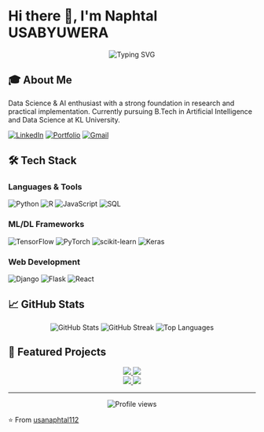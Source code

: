 # Hi there 👋, I'm Naphtal USABYUWERA

<div align="center">
  <img src="https://readme-typing-svg.herokuapp.com?font=Fira+Code&pause=1000&width=435&lines=Data+Science+%26+AI+Enthusiast;Machine+Learning+Engineer;Full+Stack+Developer;Researcher" alt="Typing SVG" />
</div>

## 🎓 About Me
Data Science & AI enthusiast with a strong foundation in research and practical implementation. Currently pursuing B.Tech in Artificial Intelligence and Data Science at KL University.

[![LinkedIn](https://img.shields.io/badge/LinkedIn-0077B5?style=for-the-badge&logo=linkedin&logoColor=white)](https://linkedin.com/in/usa-naphtal/)
[![Portfolio](https://img.shields.io/badge/Portfolio-255E63?style=for-the-badge&logo=About.me&logoColor=white)](https://naphtal-portfolio.vercel.app/)
[![Gmail](https://img.shields.io/badge/Gmail-D14836?style=for-the-badge&logo=gmail&logoColor=white)](mailto:usanaphtaI112@gmail.com)

## 🛠️ Tech Stack

### Languages & Tools
![Python](https://img.shields.io/badge/Python-3776AB?style=for-the-badge&logo=python&logoColor=white)
![R](https://img.shields.io/badge/R-276DC3?style=for-the-badge&logo=r&logoColor=white)
![JavaScript](https://img.shields.io/badge/JavaScript-F7DF1E?style=for-the-badge&logo=javascript&logoColor=black)
![SQL](https://img.shields.io/badge/SQL-4479A1?style=for-the-badge&logo=mysql&logoColor=white)

### ML/DL Frameworks
![TensorFlow](https://img.shields.io/badge/TensorFlow-FF6F00?style=for-the-badge&logo=tensorflow&logoColor=white)
![PyTorch](https://img.shields.io/badge/PyTorch-EE4C2C?style=for-the-badge&logo=pytorch&logoColor=white)
![scikit-learn](https://img.shields.io/badge/scikit--learn-F7931E?style=for-the-badge&logo=scikit-learn&logoColor=white)
![Keras](https://img.shields.io/badge/Keras-D00000?style=for-the-badge&logo=keras&logoColor=white)

### Web Development
![Django](https://img.shields.io/badge/Django-092E20?style=for-the-badge&logo=django&logoColor=white)
![Flask](https://img.shields.io/badge/Flask-000000?style=for-the-badge&logo=flask&logoColor=white)
![React](https://img.shields.io/badge/React-61DAFB?style=for-the-badge&logo=react&logoColor=black)

## 📈 GitHub Stats

<div align="center">
  <img src="https://github-readme-stats.vercel.app/api?username=usanaphtal112&show_icons=true&theme=radical" alt="GitHub Stats" />
  
  <img src="https://github-readme-streak-stats.herokuapp.com/?user=usanaphtal112&theme=radical" alt="GitHub Streak" />
  
  <img src="https://github-readme-stats.vercel.app/api/top-langs/?username=usanaphtal112&layout=compact&theme=radical" alt="Top Languages" />
</div>

## 🚀 Featured Projects

<div align="center">
  <a href="https://github.com/usanaphtal112/face-recognition">
    <img src="https://github-readme-stats.vercel.app/api/pin/?username=usanaphtal112&repo=face-recognition&theme=radical" />
  </a>
  <a href="https://github.com/usanaphtal112/ecommerce-api">
    <img src="https://github-readme-stats.vercel.app/api/pin/?username=usanaphtal112&repo=ecommerce-api&theme=radical" />
  </a>
</div>

<div align="center">
  <a href="https://github.com/usanaphtal112/gan-image-generation">
    <img src="https://github-readme-stats.vercel.app/api/pin/?username=usanaphtal112&repo=gan-image-generation&theme=radical" />
  </a>
  <a href="https://github.com/usanaphtal112/stock-prediction">
    <img src="https://github-readme-stats.vercel.app/api/pin/?username=usanaphtal112&repo=stock-prediction&theme=radical" />
  </a>
</div>


---
<div align="center">
  <img src="https://komarev.com/ghpvc/?username=usanaphtal112&style=flat-square&color=blue" alt="Profile views"/>
</div>

⭐️ From [usanaphtal112](https://github.com/usanaphtal112)
